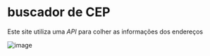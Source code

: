 # buscador de CEP

Este site utiliza uma *API* para colher as informações dos endereços

![image](https://github.com/raphaelnsilva/buscador/assets/129803784/73c21350-ee5a-4015-a754-ed5cc26772bd)
